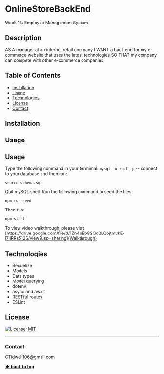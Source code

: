 # OnlineStoreBackEnd
Week 13: Employee Management System

## Description
AS A manager at an internet retail company
I WANT a back end for my e-commerce website that uses the latest technologies
SO THAT my company can compete with other e-commerce companies

## Table of Contents
* [Installation](#installation)
* [Usage](#usage)
* [Technologies](#technologies)
* [License](#license)
* [Contact](#contact)


## Installation


## Usage

## Usage
Type the following command in your termimal:
`mysql -u root -p` -- connect to your database and then run: 

`source schema.sql`

Quit mySQL shell. Run the following command to seed the files:

`npm run seed`

Then run:

`npm start`

To view video walkthrough, please visit [https://drive.google.com/file/d/1Zn4uEb8SQd2LQojtmvkE-i7IIRRs512S/view?usp=sharing](Walkthrough)

## Technologies
- Sequelize
- Models
- Data types
- Model querying
- dotenv
- async and await
- RESTful routes
- ESLint



## License
[![License: MIT](https://img.shields.io/badge/License-MIT-yellow.svg)](https://opensource.org/licenses/MIT)

---
### Contact
CTidwell106@gmail.com

**[⬆ back to top](#table-of-contents)**
